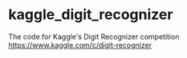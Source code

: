 # kaggle_digit_recognizer
The code for Kaggle's Digit Recognizer competition
https://www.kaggle.com/c/digit-recognizer
